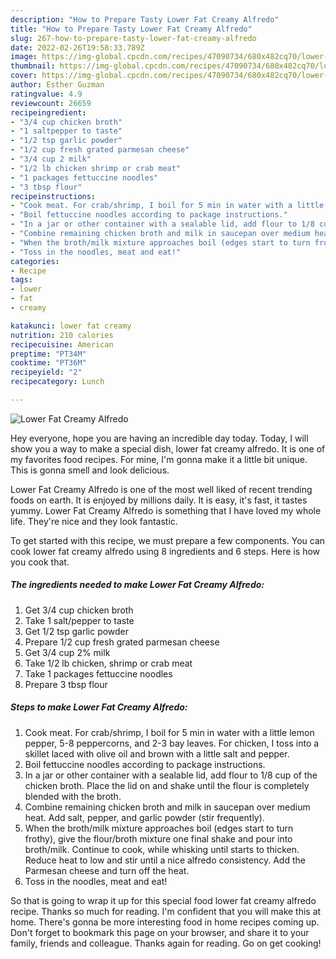 ```yaml
---
description: "How to Prepare Tasty Lower Fat Creamy Alfredo"
title: "How to Prepare Tasty Lower Fat Creamy Alfredo"
slug: 267-how-to-prepare-tasty-lower-fat-creamy-alfredo
date: 2022-02-26T19:58:33.789Z
image: https://img-global.cpcdn.com/recipes/47090734/680x482cq70/lower-fat-creamy-alfredo-recipe-main-photo.jpg
thumbnail: https://img-global.cpcdn.com/recipes/47090734/680x482cq70/lower-fat-creamy-alfredo-recipe-main-photo.jpg
cover: https://img-global.cpcdn.com/recipes/47090734/680x482cq70/lower-fat-creamy-alfredo-recipe-main-photo.jpg
author: Esther Guzman
ratingvalue: 4.9
reviewcount: 26659
recipeingredient:
- "3/4 cup chicken broth"
- "1 saltpepper to taste"
- "1/2 tsp garlic powder"
- "1/2 cup fresh grated parmesan cheese"
- "3/4 cup 2 milk"
- "1/2 lb chicken shrimp or crab meat"
- "1 packages fettuccine noodles"
- "3 tbsp flour"
recipeinstructions:
- "Cook meat. For crab/shrimp, I boil for 5 min in water with a little lemon pepper, 5-8 peppercorns, and 2-3 bay leaves. For chicken, I toss into a skillet laced with olive oil and brown with a little salt and pepper."
- "Boil fettuccine noodles according to package instructions."
- "In a jar or other container with a sealable lid, add flour to 1/8 cup of the chicken broth. Place the lid on and shake until the flour is completely blended with the broth."
- "Combine remaining chicken broth and milk in saucepan over medium heat. Add salt, pepper, and garlic powder (stir frequently)."
- "When the broth/milk mixture approaches boil (edges start to turn frothy), give the flour/broth mixture one final shake and pour into broth/milk. Continue to cook, while whisking until starts to thicken. Reduce heat to low and stir until a nice alfredo consistency. Add the Parmesan cheese and turn off the heat."
- "Toss in the noodles, meat and eat!"
categories:
- Recipe
tags:
- lower
- fat
- creamy

katakunci: lower fat creamy 
nutrition: 210 calories
recipecuisine: American
preptime: "PT34M"
cooktime: "PT36M"
recipeyield: "2"
recipecategory: Lunch

---
```



![Lower Fat Creamy Alfredo](https://img-global.cpcdn.com/recipes/47090734/680x482cq70/lower-fat-creamy-alfredo-recipe-main-photo.jpg)

Hey everyone, hope you are having an incredible day today. Today, I will show you a way to make a special dish, lower fat creamy alfredo. It is one of my favorites food recipes. For mine, I'm gonna make it a little bit unique. This is gonna smell and look delicious.



Lower Fat Creamy Alfredo is one of the most well liked of recent trending foods on earth. It is enjoyed by millions daily. It is easy, it's fast, it tastes yummy. Lower Fat Creamy Alfredo is something that I have loved my whole life. They're nice and they look fantastic.


To get started with this recipe, we must prepare a few components. You can cook lower fat creamy alfredo using 8 ingredients and 6 steps. Here is how you cook that.

<!--inarticleads1-->

##### The ingredients needed to make Lower Fat Creamy Alfredo:

1. Get 3/4 cup chicken broth
1. Take 1 salt/pepper to taste
1. Get 1/2 tsp garlic powder
1. Prepare 1/2 cup fresh grated parmesan cheese
1. Get 3/4 cup 2% milk
1. Take 1/2 lb chicken, shrimp or crab meat
1. Take 1 packages fettuccine noodles
1. Prepare 3 tbsp flour




<!--inarticleads2-->

##### Steps to make Lower Fat Creamy Alfredo:

1. Cook meat. For crab/shrimp, I boil for 5 min in water with a little lemon pepper, 5-8 peppercorns, and 2-3 bay leaves. For chicken, I toss into a skillet laced with olive oil and brown with a little salt and pepper.
1. Boil fettuccine noodles according to package instructions.
1. In a jar or other container with a sealable lid, add flour to 1/8 cup of the chicken broth. Place the lid on and shake until the flour is completely blended with the broth.
1. Combine remaining chicken broth and milk in saucepan over medium heat. Add salt, pepper, and garlic powder (stir frequently).
1. When the broth/milk mixture approaches boil (edges start to turn frothy), give the flour/broth mixture one final shake and pour into broth/milk. Continue to cook, while whisking until starts to thicken. Reduce heat to low and stir until a nice alfredo consistency. Add the Parmesan cheese and turn off the heat.
1. Toss in the noodles, meat and eat!




So that is going to wrap it up for this special food lower fat creamy alfredo recipe. Thanks so much for reading. I'm confident that you will make this at home. There's gonna be more interesting food in home recipes coming up. Don't forget to bookmark this page on your browser, and share it to your family, friends and colleague. Thanks again for reading. Go on get cooking!
